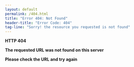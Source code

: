 ```yaml
---
layout: default
permalink: /404.html
title: "Error 404: Not Found"
header-title: "Error Code: 404"
tag-line: "Sorry! the resource you requested is not found"
---
```


**HTTP 404**

**The requested URL was not found on this server**

**Please check the URL and try again**